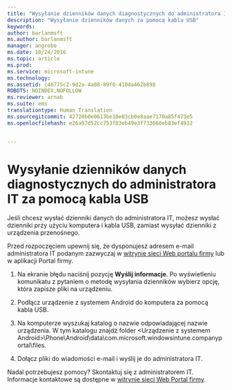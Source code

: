 ```yaml
---
title: "Wysyłanie dzienników danych diagnostycznych do administratora IT za pomocą kabla USB | Microsoft Intune"
description: "Wysyłanie dzienników danych za pomocą kabla USB"
keywords: 
author: barlanmsft
ms.author: barlanmsft
manager: angrobe
ms.date: 10/24/2016
ms.topic: article
ms.prod: 
ms.service: microsoft-intune
ms.technology: 
ms.assetid: c46775c2-9d2a-4a88-89f0-4104a462b898
ROBOTS: NOINDEX,NOFOLLOW
ms.reviewer: arnab
ms.suite: ems
translationtype: Human Translation
ms.sourcegitcommit: 42720b0e0613be10e83cb0e8aae7170a85f473e5
ms.openlocfilehash: e26a97d52cc753f83eb49e3f733668eb83ef4932


---
```



# <a name="send-diagnostic-data-logs-to-your-it-admin-using-a-usb-cable"></a>Wysyłanie dzienników danych diagnostycznych do administratora IT za pomocą kabla USB

Jeśli chcesz wysłać dzienniki danych do administratora IT, możesz wysłać dzienniki przy użyciu komputera i kabla USB, zamiast wysyłać dzienniki z urządzenia przenośnego.

 Przed rozpoczęciem upewnij się, że dysponujesz adresem e-mail administratora IT podanym zazwyczaj w [witrynie sieci Web portalu firmy](http://portal.manage.microsoft.com) lub w aplikacji Portal firmy.

1.  Na ekranie błędu naciśnij pozycję **Wyślij informacje**. Po wyświetleniu komunikatu z pytaniem o metodę wysyłania dzienników wybierz opcję, która zapisze pliki na urządzeniu.

2.  Podłącz urządzenie z systemem Android do komputera za pomocą kabla USB.

3.  Na komputerze wyszukaj katalog o nazwie odpowiadającej nazwie urządzenia. W tym katalogu znajdź folder &lt;Urządzenie z systemem Android&gt;\Phone\Android\data\com.microsoft.windowsintune.companyportal\files\.

4.  Dołącz pliki do wiadomości e-mail i wyślij je do administratora IT.

Nadal potrzebujesz pomocy? Skontaktuj się z administratorem IT. Informacje kontaktowe są dostępne w [witrynie sieci Web Portal firmy](http://portal.manage.microsoft.com).



<!--HONumber=Oct16_HO2-->


